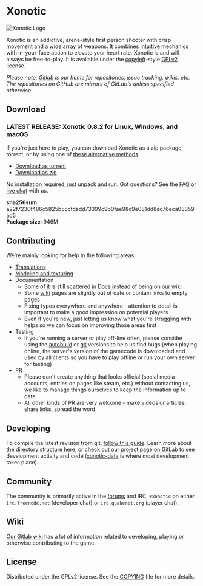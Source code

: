 # Xonotic

![Xonotic Logo](http://xonotic.org/static/img/xonotic-logo.png)

Xonotic is an addictive, arena-style first person shooter with crisp movement and a wide array of weapons. It combines intuitive mechanics with in-your-face action to elevate your heart rate. Xonotic is and will always be free-to-play. It is available under the [copyleft](https://www.gnu.org/copyleft/)-style [GPLv2](http://www.gnu.org/licenses/gpl-2.0.html) license.

*Please note, [Gitlab](http://gitlab.com/xonotic/) is our home for repositories, issue tracking, wikis, etc. The repositories on GitHub are mirrors of GitLab's unless specified otherwise.*

## Download

### LATEST RELEASE: Xonotic 0.8.2 for Linux, Windows, and macOS

If you're just here to play, you can download Xonotic as a zip package, torrent, or by using one of [these alternative methods](http://xonotic.org/download/).

- [Download as torrent](http://dl.xonotic.org/xonotic-0.8.2.zip.torrent)
- [Download as zip](http://dl.xonotic.org/xonotic-0.8.2.zip)

No installation required, just unpack and run. Got questions? See the [FAQ](http://xonotic.org/faq) or [live chat](http://xonotic.org/chat/) with us.

**sha256sum**: a22f7230f486c5825b55cfdadd73399c9b0fae98c9e081dd8ac76eca08359ad5  
**Package size**: 946M  

## Contributing

We're mainly looking for help in the following areas:

- [Translations](https://www.transifex.com/team-xonotic/xonotic/)
- [Modeling and texturing](https://gitlab.com/xonotic/xonotic-data.pk3dir/issues?label_name=Area%3A+Assets)
- Documentation
  - Some of it is still scattered in [Docs](https://gitlab.com/xonotic/xonotic/tree/master/Docs) instead of being on our [wiki](https://gitlab.com/xonotic/xonotic/wikis/home)
  - Some [wiki](https://gitlab.com/xonotic/xonotic/wikis/home) pages are slightly out of date or contain links to empty pages
  - Fixing typos everywhere and anywhere - attention to detail is important to make a good impression on potential players
  - Even if you're new, just letting us know what you're struggling with helps so we can focus on improving those areas first
- Testing
  - If you're running a server or play off-line often, please consider using the [autobuild](https://gitlab.com/xonotic/xonotic/wikis/Autobuilds) or [git](https://gitlab.com/xonotic/xonotic/wikis/Repository_Access) versions to help us find bugs (when playing online, the server's version of the gamecode is downloaded and used by all clients so you have to play offline or run your own server for testing)
- PR
  - Please don't create anything that looks official (social media accounts, entries on pages like steam, etc.) without contacting us, we like to manage things ourselves to keep the information up to date
  - All other kinds of PR are very welcome - make videos or articles, share links, spread the word

## Developing

To compile the latest revision from git, [follow this guide](https://gitlab.com/xonotic/xonotic/wikis/Repository_Access). Learn more about the [directory structure here](https://gitlab.com/xonotic/xonotic/wikis/Git), or check out [our project page on GitLab](https://gitlab.com/groups/xonotic) to see development activity and code ([xonotic-data](https://gitlab.com/xonotic/xonotic-data.pk3dir) is where most development takes place).

## Community

The community is primarily active in the [forums](http://forums.xonotic.org/) and IRC, `#xonotic` on either `irc.freenode.net` (developer chat) or `irc.quakenet.org` (player chat).

## Wiki

[Our Gitlab wiki](https://gitlab.com/xonotic/xonotic/wikis/home) has a lot of information related to developing, playing or otherwise contributing to the game.

## License

Distributed under the GPLv2 license. See the [COPYING](COPYING) file for more details.
